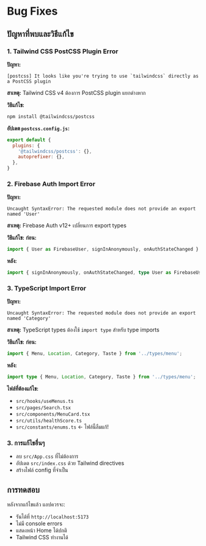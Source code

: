 # Bug Fixes

## ปัญหาที่พบและวิธีแก้ไข

### 1. Tailwind CSS PostCSS Plugin Error

**ปัญหา:**
```
[postcss] It looks like you're trying to use `tailwindcss` directly as a PostCSS plugin
```

**สาเหตุ:** Tailwind CSS v4 ต้องการ PostCSS plugin แยกต่างหาก

**วิธีแก้ไข:**
```bash
npm install @tailwindcss/postcss
```

**อัปเดต `postcss.config.js`:**
```js
export default {
  plugins: {
    '@tailwindcss/postcss': {},
    autoprefixer: {},
  },
}
```

### 2. Firebase Auth Import Error

**ปัญหา:**
```
Uncaught SyntaxError: The requested module does not provide an export named 'User'
```

**สาเหตุ:** Firebase Auth v12+ เปลี่ยนการ export types

**วิธีแก้ไข:**
**ก่อน:**
```ts
import { User as FirebaseUser, signInAnonymously, onAuthStateChanged } from 'firebase/auth';
```

**หลัง:**
```ts
import { signInAnonymously, onAuthStateChanged, type User as FirebaseUser } from 'firebase/auth';
```

### 3. TypeScript Import Error

**ปัญหา:**
```
Uncaught SyntaxError: The requested module does not provide an export named 'Category'
```

**สาเหตุ:** TypeScript types ต้องใช้ `import type` สำหรับ type imports

**วิธีแก้ไข:**
**ก่อน:**
```ts
import { Menu, Location, Category, Taste } from '../types/menu';
```

**หลัง:**
```ts
import type { Menu, Location, Category, Taste } from '../types/menu';
```

**ไฟล์ที่ต้องแก้ไข:**
- `src/hooks/useMenus.ts`
- `src/pages/Search.tsx`
- `src/components/MenuCard.tsx`
- `src/utils/healthScore.ts`
- `src/constants/enums.ts` ← ไฟล์นี้ลืมแก้!

### 3. การแก้ไขอื่นๆ

- ลบ `src/App.css` ที่ไม่ต้องการ
- อัปเดต `src/index.css` ด้วย Tailwind directives
- สร้างไฟล์ config ที่จำเป็น

## การทดสอบ

หลังจากแก้ไขแล้ว แอปควรจะ:
- รันได้ที่ `http://localhost:5173`
- ไม่มี console errors
- แสดงหน้า Home ได้ปกติ
- Tailwind CSS ทำงานได้
